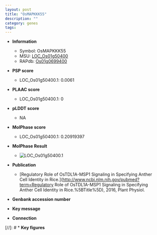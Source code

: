 ```yaml
---
layout: post
title: "OsMAPKKK55"
description: ""
category: genes
tags: 
---
```


* **Information**  
    + Symbol: OsMAPKKK55  
    + MSU: [LOC_Os01g50400](http://rice.plantbiology.msu.edu/cgi-bin/ORF_infopage.cgi?orf=LOC_Os01g50400)  
    + RAPdb: [Os01g0699400](http://rapdb.dna.affrc.go.jp/viewer/gbrowse_details/irgsp1?name=Os01g0699400)  

* **PSP score**  
    + LOC_Os01g50400.1: 0.0061 

* **PLAAC score**  
    + LOC_Os01g50400.1: 0 

* **pLDDT score**
    + NA


* **MolPhase score**
    + LOC_Os01g50400.1: 0.20919397

* **MolPhase Result**
    + ![LOC_Os01g50400.1](https://304243504.github.io/Pictures/LOC_Os01g/LOC_Os01g50400.1.png)

* **Publication**  
    + [Regulatory Role of OsTDL1A-MSP1 Signaling in Specifying Anther Cell Identity in Rice.](http://www.ncbi.nlm.nih.gov/pubmed?term=Regulatory Role of OsTDL1A-MSP1 Signaling in Specifying Anther Cell Identity in Rice.%5BTitle%5D), 2016, Plant Physiol.

* **Genbank accession number**  

* **Key message**  

* **Connection**  

[//]: # * **Key figures**  


